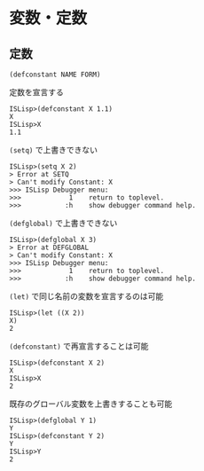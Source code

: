 変数・定数
==========

定数
----

`(defconstant NAME FORM)`

定数を宣言する

```Lisp
ISLisp>(defconstant X 1.1)
X
ISLisp>X
1.1
```

`(setq)` で上書きできない

```
ISLisp>(setq X 2)
> Error at SETQ
> Can't modify Constant: X
>>> ISLisp Debugger menu:
>>>            1    return to toplevel.
>>>           :h    show debugger command help.
```

`(defglobal)` で上書きできない

```
ISLisp>(defglobal X 3)
> Error at DEFGLOBAL
> Can't modify Constant: X
>>> ISLisp Debugger menu:
>>>            1    return to toplevel.
>>>           :h    show debugger command help.
```

`(let)` で同じ名前の変数を宣言するのは可能

```Lisp
ISLisp>(let ((X 2))
X)
2
```

`(defconstant)` で再宣言することは可能

```Lisp
ISLisp>(defconstant X 2)
X
ISLisp>X
2
```

既存のグローバル変数を上書きすることも可能

```Lisp
ISLisp>(defglobal Y 1)
Y
ISLisp>(defconstant Y 2)
Y
ISLisp>Y
2
```

